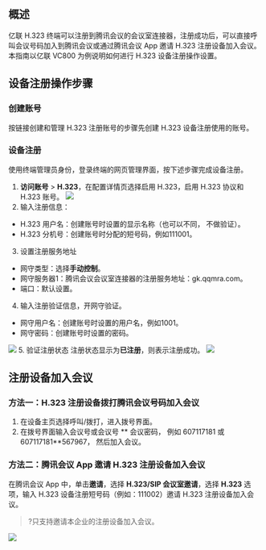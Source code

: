 ## 概述
亿联 H.323 终端可以注册到腾讯会议的会议室连接器，注册成功后，可以直接呼叫会议号码加入到腾讯会议或通过腾讯会议 App 邀请 H.323 注册设备加入会议。
本指南以亿联 VC800 为例说明如何进行 H.323 设备注册操作设置。

## 设备注册操作步骤
### 创建账号
按链接创建和管理 H.323 注册账号的步骤先创建 H.323 设备注册使用的账号。

### 设备注册
使用终端管理员身份，登录终端的网页管理界面，按下述步骤完成设备注册。
1. **访问账号** > **H.323**，在配置详情页选择启用 H.323，启用 H.323 协议和 H.323 账号。
![](https://qcloudimg.tencent-cloud.cn/raw/5fcba8cf8106d600d7f41afcb8679d1a.png)
2. 输入注册信息：
 - H.323 用户名：创建账号时设置的显示名称（也可以不同， 不做验证）。
 - H.323 分机号：创建账号时分配的短号码，例如111001。
3. 设置注册服务地址
 - 网守类型：选择**手动控制**。
 - 网守服务器1：腾讯会议会议室连接器的注册服务地址：gk.qqmra.com。
 - 端口：默认设置。
4. 输入注册验证信息，开网守验证。
 - 网守用户名：创建账号时设置的用户名，例如1001。
 - 网守密码：创建账号时设置的密码。

![](https://qcloudimg.tencent-cloud.cn/raw/0b01d72e634a925223f09b9e045af1fd.png)
5. 验证注册状态
注册状态显示为**已注册**，则表示注册成功。
![](https://qcloudimg.tencent-cloud.cn/raw/14b24721f958c189799fca4c9897a8d7.png)


## 注册设备加入会议
### 方法一：H.323 注册设备拨打腾讯会议号码加入会议
1. 在设备主页选择呼叫/拨打，进入拨号界面。
2. 在拨号界面输入会议号或会议号 ** 会议密码， 例如 607117181 或 607117181**567967， 然后加入会议。

### 方法二：腾讯会议 App 邀请 H.323 注册设备加入会议
在腾讯会议 App 中，单击**邀请**，选择 **H.323/SIP 会议室邀请**，选择 **H.323** 选项，输入 H.323 设备注册短号码（例如：111002）邀请 H.323 注册设备加入会议。
>?只支持邀请本企业的注册设备加入会议。

![](https://qcloudimg.tencent-cloud.cn/raw/16a7ea9156ae14764efbb4a51de91a0f.png)
